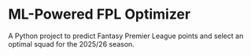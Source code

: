 # ML-Powered FPL Optimizer

A Python project to predict Fantasy Premier League points and select an optimal squad for the 2025/26 season.